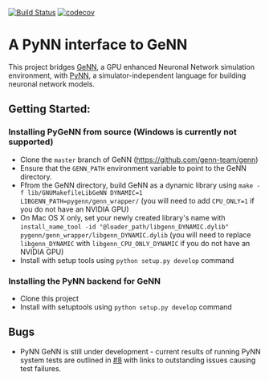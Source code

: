 [![Build Status](https://gen-ci.inf.sussex.ac.uk/buildStatus/icon?job=GeNN/pynn_genn/master)](https://gen-ci.inf.sussex.ac.uk/job/GeNN/job/pynn_genn/job/master/) [![codecov](https://codecov.io/gh/genn-team/pynn_genn/branch/master/graph/badge.svg)](https://codecov.io/gh/genn-team/pynn_genn)
# A PyNN interface to GeNN
This project bridges [GeNN](http://genn-team.github.io/genn/), a GPU enhanced Neuronal Network simulation environment, with [PyNN](https://pypi.org/project/PyNN/), a simulator-independent language for building neuronal network models.

## Getting Started:
### Installing PyGeNN from source (Windows is currently not supported)
 - Clone the ``master`` branch of GeNN (https://github.com/genn-team/genn)
 - Ensure that the ``GENN_PATH`` environment variable to point to the GeNN directory.
 - Ffrom the GeNN directory, build GeNN as a dynamic library using ``make -f lib/GNUMakefileLibGeNN DYNAMIC=1 LIBGENN_PATH=pygenn/genn_wrapper/`` (you will need to add ``CPU_ONLY=1`` if you do not have an NVIDIA GPU)
 - On Mac OS X only, set your newly created library's name with ``install_name_tool -id "@loader_path/libgenn_DYNAMIC.dylib" pygenn/genn_wrapper/libgenn_DYNAMIC.dylib`` (you will need to replace ``libgenn_DYNAMIC`` with ``libgenn_CPU_ONLY_DYNAMIC`` if you do not have an NVIDIA GPU)
 - Install with setup tools using ``python setup.py develop`` command
 
### Installing the PyNN backend for GeNN
 - Clone this project
 - Install with setuptools using ``python setup.py develop`` command

## Bugs
- PyNN GeNN is still under development - current results of running PyNN system tests are outlined in [#8](https://github.com/genn-team/pynn_genn/issues/8) with links to outstanding issues causing test failures.
